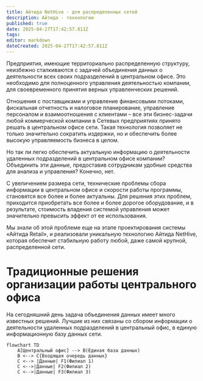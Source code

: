 ```yaml
---
title: Айтида NetHive - для распределенных сетей
description: Айтида - технологии
published: true
date: 2025-04-27T17:42:57.811Z
tags: 
editor: markdown
dateCreated: 2025-04-27T17:42:57.811Z
---
```


Предприятия, имеющие территориально распределенную структуру, неизбежно сталкиваются с задачей объединения данных о деятельности всех своих подразделений в центральном офисе. Это необходимо для полноценного управления деятельностью компании, для своевременного принятия верных управленческих решений.

Отношения с поставщиками и управление финансовыми потоками, фискальная отчетность и налоговое планирование, управление персоналом и взаимоотношения с клиентами – все эти бизнес-задачи любой коммерческой компании в Сетевых предприятиях принято решать в центральном офисе сети. Такая технология позволяет не только значительно сократить издержки, но и обеспечить более высокую управляемость бизнеса в целом.

Но так ли легко обеспечить актуальную информацию о деятельности удаленных подразделений в центральном офисе компании? Объединить эти данные, предоставив сотрудникам удобные средства для анализа и управления? Конечно, нет.

С увеличением размера сети, технические проблемы сбора информации в центральном офисе и скорости работы программы, становятся все более и более актуальны. Для решения этих проблем, приходится приобретать все более и более дорогое оборудование, и в результате, стоимость владения системой управления может значительно превысить эффект от ее использования.

Мы знали об этой проблеме еще на этапе проектирования системы «Айтида Retail», и реализовали уникальную технологию Айтида NetHive, которая обеспечит стабильную работу любой, даже самой крупной, распределенной сети.

# Традиционные решения организации работы центрального офиса
На сегодняшний день задача объединения данных имеет много известных решений. Лучшие из них связаны со сбором информации о деятельности удаленных подразделений в центральный офис, в единую информационную базу данных сети.
```mermaid
flowchart TD
    A[Центральный офис] --> B(Единая база данных)
    B <--> C{Входящая очередь данных}
    C <--> |Данные| F1(Филиал 1)
    C <-->|Данные| F2(Филиал 2)
    C <-->|Данные| F3(Филиал 3)
```